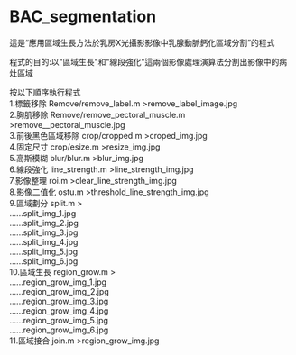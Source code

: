 # BAC_segmentation

這是“應用區域生長方法於乳房X光攝影影像中乳腺動脈鈣化區域分割”的程式 

程式的目的:以"區域生長"和"線段強化"這兩個影像處理演算法分割出影像中的病灶區域  

按以下順序執行程式  
1.標籤移除 Remove/remove_label.m >remove_label_image.jpg  
2.胸肌移除 Remove/remove_pectoral_muscle.m >remove__pectoral_muscle.jpg  
3.前後黑色區域移除 crop/cropped.m >croped_img.jpg  
4.固定尺寸 crop/esize.m >resize_img.jpg  
5.高斯模糊 blur/blur.m >blur_img.jpg  
6.線段強化 line_strength.m >line_strength_img.jpg  
7.影像整理 roi.m >clear_line_strength_img.jpg  
8.影像二值化 ostu.m >threshold_line_strength_img.jpg  
9.區域劃分 split.m >  
......split_img_1.jpg  
......split_img_2.jpg  
......split_img_3.jpg  
......split_img_4.jpg  
......split_img_5.jpg  
......split_img_6.jpg  
10.區域生長 region_grow.m >  
......region_grow_img_1.jpg  
......region_grow_img_2.jpg  
......region_grow_img_3.jpg  
......region_grow_img_4.jpg  
......region_grow_img_5.jpg  
......region_grow_img_6.jpg  
11.區域接合 join.m >region_grow_img.jpg  
